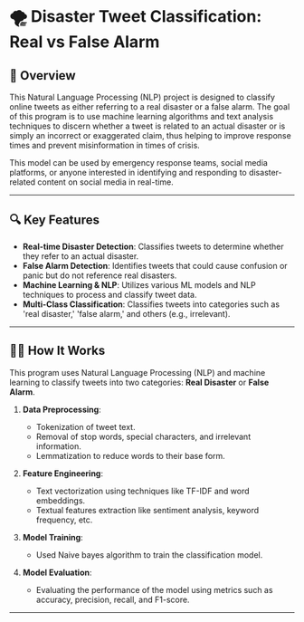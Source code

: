 # 🌪️ Disaster Tweet Classification: Real vs False Alarm

## 📌 Overview
This Natural Language Processing (NLP) project is designed to classify online tweets as either referring to a real disaster or a false alarm. The goal of this program is to use machine learning algorithms and text analysis techniques to discern whether a tweet is related to an actual disaster or is simply an incorrect or exaggerated claim, thus helping to improve response times and prevent misinformation in times of crisis.

This model can be used by emergency response teams, social media platforms, or anyone interested in identifying and responding to disaster-related content on social media in real-time.

---

## 🔍 Key Features

- **Real-time Disaster Detection**: Classifies tweets to determine whether they refer to an actual disaster.
- **False Alarm Detection**: Identifies tweets that could cause confusion or panic but do not reference real disasters.
- **Machine Learning & NLP**: Utilizes various ML models and NLP techniques to process and classify tweet data.
- **Multi-Class Classification**: Classifies tweets into categories such as 'real disaster,' 'false alarm,' and others (e.g., irrelevant).

---

## 🧑‍💻 How It Works

This program uses Natural Language Processing (NLP) and machine learning to classify tweets into two categories: **Real Disaster** or **False Alarm**.

1. **Data Preprocessing**:
   - Tokenization of tweet text.
   - Removal of stop words, special characters, and irrelevant information.
   - Lemmatization to reduce words to their base form.

2. **Feature Engineering**:
   - Text vectorization using techniques like TF-IDF and word embeddings.
   - Textual features extraction like sentiment analysis, keyword frequency, etc.

3. **Model Training**:
   - Used Naive bayes algorithm to train the classification model.

4. **Model Evaluation**:
   - Evaluating the performance of the model using metrics such as accuracy, precision, recall, and F1-score.

---
